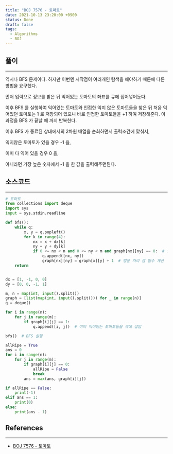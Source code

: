 ```yaml
---
title: "BOJ 7576 - 토마토"
date: 2021-10-13 23:20:00 +0900
status: Done
draft: false
tags:
  - Algorithms
  - BOJ
---
```

## 풀이
---
역시나 BFS 문제이다. 하지만 이번엔 시작점이 여러개인 탐색을 해야하기 때문에 다른 방법을 요구했다.

먼저 입력으로 정보를 받은 뒤 익어있는 토마토의 좌표를 큐에 집어넣어둔다.

이후 BFS 를 실행하여 익어있는 토마토와 인접한 익지 않은 토마토들을 찾은 뒤 처음 익어있던 토마토는 1 로 저장되어 있으니 바로 인접한 토마토들을 +1 하여 저장해준다. 이 과정을 BFS 가 끝날 때 까지 반복한다.

이후 BFS 가 종료된 상태에서의 2차원 배열을 순회하면서 출력조건에 맞춰서,

익지않은 토마토가 있을 경우 -1 을,

이미 다 익어 있을 경우 0 을,

아니라면 가장 높은 숫자에서 -1 을 한 값을 출력해주면된다.

## 소스코드
---
```python
# 토마토
from collections import deque
import sys
input = sys.stdin.readline

def bfs():
    while q:
        x, y = q.popleft()
        for k in range(4):
            nx = x + dx[k]
            ny = y + dy[k]
            if 0 <= nx < n and 0 <= ny < m and graph[nx][ny] == 0:  # 범위 내 이면서 익지 않았을 경우
                q.append([nx, ny])
                graph[nx][ny] = graph[x][y] + 1  # 방문 처리 겸 일수 계산
    return


dx = [1, -1, 0, 0]
dy = [0, 0, -1, 1]

m, n = map(int, input().split())
graph = [list(map(int, input().split())) for _ in range(n)]
q = deque()

for i in range(n):
    for j in range(m):
        if graph[i][j] == 1:
            q.append([i, j])  # 이미 익어있는 토마토들을 큐에 삽입

bfs()  # BFS 실행

allRipe = True
ans = 0
for i in range(n):
    for j in range(m):
        if graph[i][j] == 0:
            allRipe = False
            break
        ans = max(ans, graph[i][j])

if allRipe == False:
    print(-1)
elif ans == 1:
    print(0)
else:
    print(ans - 1)
```

## References
---
- [BOJ 7576 - 토마토](https://www.acmicpc.net/problem/7576)
